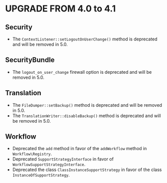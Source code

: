 UPGRADE FROM 4.0 to 4.1
=======================

Security
--------

 * The `ContextListener::setLogoutOnUserChange()` method is deprecated and will be removed in 5.0.

SecurityBundle
--------------

 * The `logout_on_user_change` firewall option is deprecated and will be removed in 5.0.

Translation
-----------

 * The `FileDumper::setBackup()` method is deprecated and will be removed in 5.0.
 * The `TranslationWriter::disableBackup()` method is deprecated and will be removed in 5.0.

Workflow
--------

 * Deprecated the `add` method in favor of the `addWorkflow` method in `Workflow\Registry`.
 * Deprecated `SupportStrategyInterface` in favor of `WorkflowSupportStrategyInterface`.
 * Deprecated the class `ClassInstanceSupportStrategy` in favor of the class `InstanceOfSupportStrategy`.
